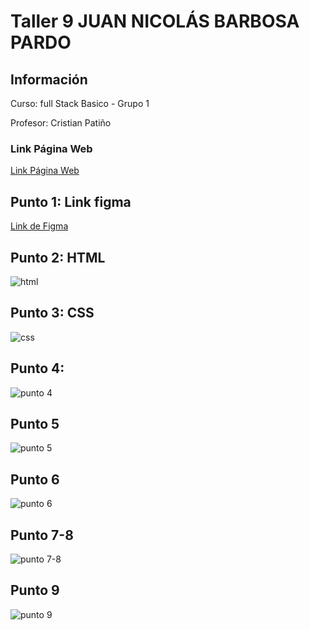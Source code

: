 <h1>Taller 9 JUAN NICOLÁS BARBOSA PARDO</h1>

<h2> Información</h2>

<p>Curso: full Stack Basico - Grupo 1</p>
<p>Profesor: Cristian Patiño</p>

<h3>Link Página Web</h3>
<a href="https://nico012699bp.github.io/Taller-9-full-stack./" target="_black">Link Página Web</a>
<h2> Punto 1: Link figma</h2>

<a href="https://www.figma.com/file/cC2dw33TpQrjyxtfEJtU6z/Nicol%C3%A1s-Barbosa-Pardo---Figma-Exercise?type=design&node-id=0%3A1&mode=design&t=cQSgBOZyaeP7YgCW-1" target="_blank">Link de Figma</a>
<h2>Punto 2: HTML</h2>
<img src="./public/images/HTML.png" alt="html">
<h2>Punto 3: CSS </h2>
<img src="./public/images/css.png" alt="css">
<h2>Punto 4: </h2>
<img src="./public/images/punto-4.png" alt="punto 4">
<h2>Punto 5</h2>
<img src="./public/images/punto-5.png" alt="punto 5">
<h2>Punto 6</h2>
<img src="./public/images/punto-6.png" alt="punto 6">
<h2>Punto 7-8</h2>
<img src="./public/images/punto-7-8.png" alt="punto 7-8">
<h2>Punto 9</h2>
<img src="./public/images/punto-9.png" alt="punto 9">



